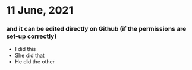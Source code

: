 # 11 June, 2021
### and it can be edited directly on Github (if the permissions are set-up correctly)
* I did this
* She did that
* He did the other
